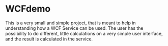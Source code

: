 # WCFdemo
This is a very small and simple project, that is meant to help in understanding how a WCF Service can be used.
The user has the possibility to do different, little calculations on a very simple user interface, and the result is calculated in the service.
